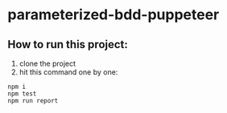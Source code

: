 # parameterized-bdd-puppeteer
## How to run this project:
1. clone the project
2. hit this command one by one:
```
npm i
npm test
npm run report

```
